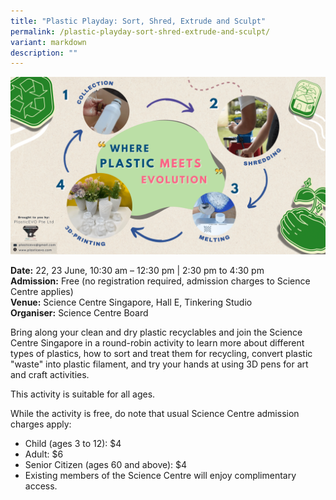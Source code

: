 ```yaml
---
title: "Plastic Playday: Sort, Shred, Extrude and Sculpt"
permalink: /plastic-playday-sort-shred-extrude-and-sculpt/
variant: markdown
description: ""
---
```

![Plastic Playday](/images/Initiatives/Plastic_Playday___SC.png)

**Date:** 22, 23 June, 10:30 am – 12:30 pm | 2:30 pm to 4:30 pm<br>
**Admission:** Free (no registration required, admission charges to Science Centre applies)<br>
**Venue:** Science Centre Singapore, Hall E, Tinkering Studio<br>
**Organiser:** Science Centre Board

Bring along your clean and dry plastic recyclables and join the Science Centre Singapore in a round-robin activity to learn more about different types of plastics, how to sort and treat them for recycling, convert plastic "waste" into plastic filament, and try your hands at using 3D pens for art and craft activities. &nbsp;

This activity is suitable for all ages. <br>

While the activity is free, do note that usual Science Centre admission charges apply:<br>
* Child (ages 3 to 12): $4
* Adult: $6
* Senior Citizen (ages 60 and above): $4
* Existing members of the Science Centre will enjoy complimentary access.